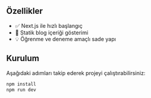 
## Özellikler

- ✅ Next.js ile hızlı başlangıç
- 📝 Statik blog içeriği gösterimi
- 💡 Öğrenme ve deneme amaçlı sade yapı

## Kurulum

Aşağıdaki adımları takip ederek projeyi çalıştırabilirsiniz:

```bash
npm install
npm run dev
